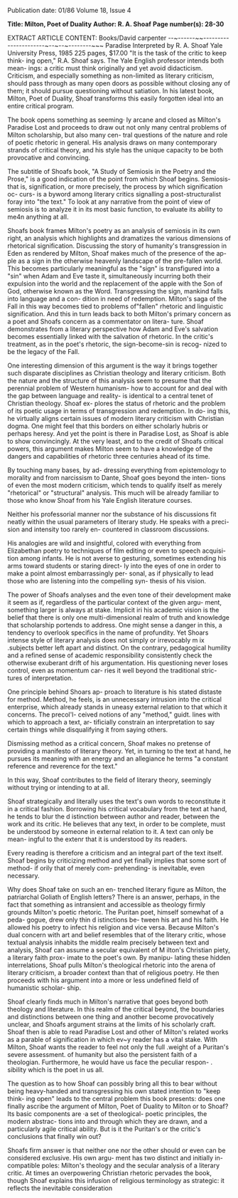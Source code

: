 Publication date: 01/86
Volume 18, Issue 4

**Title: Milton, Poet of Duality**
**Author: R. A. Shoaf**
**Page number(s): 28-30**

EXTRACT ARTICLE CONTENT:
Books/David carpenter 
--~------~~----------------------~--~--~--------~~~ 
Paradise Interpreted 
by R. A. Shoaf 
Yale University Press, 1985 
225 pages, $17.00 
"It is the task of the critic to keep think-
ing open," R.A. Shoaf says. The Yale 
English professor intends both mean-
ings: a critic must think originally and 
yet avoid didacticism. Criticism, and 
especially something as non-limited as 
literary criticism, should pass through 
as many open doors as possible without 
closing any of them; it should pursue 
questioning without satiation. In his 
latest book, Milton, Poet of Duality, 
Shoaf transforms this easily forgotten 
ideal into an entire critical program. 


The book opens something as seeming· 
ly arcane and closed as Milton's 
Paradise Lost and proceeds to draw out 
not only many central problems of 
Milton scholarship, but also many cen-
tral questions of the nature and role of 
poetic rhetoric in general. His analysis 
draws on many contemporary strands 
of critical theory, and his style has the 
unique capacity to be both provocative 
and convincing. 


The subtitle of Shoafs book, "A 
Study of Semiosis in the Poetry and the 
Prose," is a good indication of the point 
from which Shoaf begins. Semiosis-
that is, signification, or more precisely, 
the process by which signification oc-
curs- is a byword among literary 
critics signalling a post-structuralist 
foray into "the text." To look at any 
narrative from the point of view of 
semiosis is to analyze it in its most 
basic function, to evaluate its ability to 
me4n anything at all. 


Shoafs book frames Milton's poetry 
as an analysis of semiosis in its own 
right, an analysis which highlights and 
dramatizes the various dimensions of 
rhetorical signification. Discussing the 
story of humanity's transgression in 
Eden as rendered by Milton, Shoaf 
makes much of the presence of the ap-
ple as a sign in the otherwise heavenly
landscape of the pre-fallen world. This 
becomes particularly meaningful as the 
"sign" is transfigured into a "sin" when 
Adam and Eve taste it, simultaneously 
incurring both their expulsion into the 
world and the replacement of the apple 
with the Son of God, otherwise known 
as the Word. Transgressing the sign, 
mankind falls into language and a con-
dition in need of redemption. Milton's 
saga of the Fall in this way becomes 
tied to problems of"fallen" rhetoric and 
linguistic signification. And this in 
turn leads back to both Milton's 
primary concern as a poet and Shoafs 
concern as a commentator on litera-
ture. Shoaf demonstrates 
from 
a 
literary perspective how Adam and 
Eve's salvation becomes essentially 
linked with the salvation of rhetoric. In 
the critic's treatment, as in the poet's 
rhetoric, the sign-become-sin is recog-
nized to be the legacy of the Fall. 


One interesting dimension of this 
argument is the way it brings together 
such disparate disciplines as Christian 
theology and literary criticism. Both 
the nature and the structure of this 
analysis seem to presume that the 
perennial problem of Western 
humanism- how to account for and 
deal with the gap between language 
and reality- is identical to a central 
tenet of Christian theology. Shoaf ex-
plores the status of rhetoric and the 
problem of its poetic usage in terms of 
transgression and redemption. In do-
ing this, he virtually aligns certain 
issues of modern literary criticism with 
Christian dogma. One might feel that 
this borders on either scholarly hubris 
or perhaps heresy. And yet the point is 
there in Paradise Lost, as Shoaf is able to 
show convincingly. At the very least, 
and to the credit of Shoafs critical 
powers, this argument makes Milton 
seem to have a knowledge of the 
dangers and capabilities of rhetoric 
three centuries ahead of its time. 


By touching many bases, by ad-
dressing everything from epistemology 
to morality and from narcissism to 
Dante, Shoaf goes beyond the inten-
tions of even 
the 
most modern 
criticism, which tends to qualify itself 
as merely "rhetorical" or "structural" 
analysis. This much will be already 
familiar to those who know Shoaf from 
his Yale English literature courses. 


Neither his professorial manner nor 
the substance of his discussions fit 
neatly within the usual parameters of 
literary study. He speaks with a preci-
sion and intensity too rarely en-
countered in classroom discussions. 


His analogies are wild and insightful, 
colored with everything from 
Elizabethan poetry to techniques of 
film editing or even to speech acquisi-
tion among infants. He is not averse to 
gesturing, sometimes extending his 
arms toward students or staring direct-
ly into the eyes of one in order to make 
a point almost embarrassingly per-
sonal, as if physically to lead those who 
are listening into the compelling syn-
thesis of his vision. 


The power of Shoafs analyses and 
the even tone of their development 
make it seem as if, regardless of the 
particular context of the given argu-
ment, something larger is always at 
stake. Implicit iri his academic vision 
is the belief that there is only one 
multi-dimensional 
realm 
of 
truth and knowledge that scholarship 
portends to address. One might sense a 
danger in this, a tendency to overlook 
specifics in the name of profundity. Yet 
Shoars intense style of literary analysis 
does not simply or irrevocably m ix 
.subjects better left apart and distinct. 
On the contrary, pedagogical humility 
and a refined sense of academic 
responsibility consistently check the 
otherwise exuberant drift of his 
argumentation. His questioning never 
loses control, even as momentum car-
ries it well beyond the traditional stric-
tures of interpretation. 


One principle behind Shoars ap-
proach to literature is his stated 
distaste for method. Method, he feels, 
is an unnecessary intrusion into the 
critical enterprise, 
which 
already 
stands in uneasy external relation to 
that which it concerns. The precol'l-
ceived notions of any "method," guidt. 
lines with which to approach a text, ar-
tificially constrain an interpretation to 
say certain things while disqualifying it 
from saying others. 


Dismissing 
method as a critical concern, Shoaf 
makes no pretense of providing a 
manifesto of literary theory. Yet, in 
turning to the text at hand, he pursues 
its meaning with an energy and an 
allegiance 
he terms "a constant 
reference and reverence for the text." 


In this way, Shoaf contributes to the 
field of literary theory, seemingly 
without trying or intending to at all. 


Shoaf strategically and literally uses 
the text's own words to reconstitute it 
in a critical fashion. Borrowing his 
critical vocabulary from the text at 
hand, he tends to blur the d istinction 
between author and reader, between 
the work and its critic. He believes that 
any text, in order to be complete, must 
be understood by someone in external 
relation to it. A text can only be mean-
ingful 
to 
the extenr that 
it 
is 
understood by its readers. 


Every 
reading is therefore a criticism and an 
integral part of the text itself. Shoaf 
begins by criticizing method and yet 
finally implies that some sort of 
method- if orily that of merely com-
prehending- is 
inevitable, 
even 
necessary. 


Why does Shoaf take on such an en-
trenched literary figure as Milton, the 
patriarchal Goliath of English letters? 
There is an answer, perhaps, in the 
fact that something as intransient and 
accessible as theology firmly grounds 
Milton's poetic rhetoric. The Puritan 
poet, himself somewhat of a peda-
gogue, drew only thin d istinctions be-
tween his art and his faith. He allowed 
his poetry to infect his religion and vice 
versa. Because Milton's dual concern 
with art and belief resembles that of the 
literary critic, whose textual analysis 
inhabits the middle realm precisely 
between text and analysis, Shoaf can 
assume a secular equivalent of M ilton's 
Christian piety, a literary faith prox-
imate to the poet's own. By manipu-
lating these 
hidden 
interrelations, 
Shoaf pulls Milton's theological 
rhetoric into the arena of literary 
criticism, a broader context than that 
of religious poetry. He then proceeds 
with his argument into a more or less 
undefined field of humanistic scholar-
ship. 


Shoaf clearly finds much in Milton's 
narrative that 
goes 
beyond both 
theology and literature. In this realm 
of the critical beyond, the boundaries 
and distinctions between one thing and 
another become provocatively unclear, 
and Shoafs argument strains at the 
limits of his scholarly craft. Shoaf then 
is able to read Paradise Lost and other of 
Milton's related works as a parable of 
signification in which ev~y reader has 
a vital stake. With Milton, Shoaf wants 
the reader to feel not only the full 
.weight of a Puritan's severe assessment. 
of humanity but also the persistent 
faith of a theologian. Furthermore, he 
would have us face the peculiar respon-
. sibility which is the poet in us all. 


The question as to how Shoaf can 
possibly bring all this to bear without 
being heavy-handed and transgressing 
his own stated intention to "keep think-
ing open" leads to the central problem 
this book presents: does one finally 
ascribe the argument of Milton, Poet of 
Duality to Milton or to Shoaf? Its basic 
components are ·a set of theological-
poetic principles, the modern abstrac-
tions into and through which they are 
drawn, and a particularly agile critical 
ability. But is it the Puritan's or the 
critic's conclusions that finally win out? 


Shoafs firm answer is that neither one 
nor the other should or even can be 
considered exclusive. His own argu-
ment has two distinct and initially in-
compatible poles: Milton's theology 
and the secular analysis of a literary 
critic. At times an overpowering 
Christian rhetoric pervades the book, 
though Shoaf explains this infusion of 
religious terminology as strategic: it 
reflects the inevitable consideration